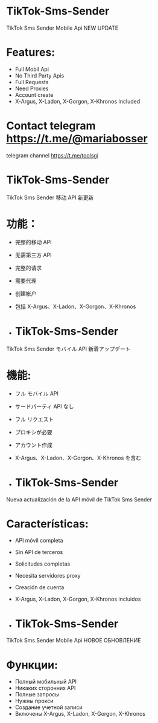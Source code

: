 # TikTok-Sms-Sender

TikTok Sms Sender Mobile Api NEW UPDATE
 
# Features:

- Full Mobil Api
- No Third Party Apis
- Full Requests
- Need Proxies
- Account create
- X-Argus, X-Ladon, X-Gorgon, X-Khronos Included
 
# Contact telegram https://t.me/@mariabosser

telegram channel https://t.me/toolsgi

# TikTok-Sms-Sender

TikTok Sms Sender 移动 API 新更新

# 功能：

- 完整的移动 API
- 无需第三方 API
- 完整的请求
- 需要代理
- 创建帐户
- 包括 X-Argus、X-Ladon、X-Gorgon、X-Khronos

- # TikTok-Sms-Sender

TikTok Sms Sender モバイル API 新着アップデート

# 機能:

- フル モバイル API
- サードパーティ API なし
- フル リクエスト
- プロキシが必要
- アカウント作成
- X-Argus、X-Ladon、X-Gorgon、X-Khronos を含む

- # TikTok-Sms-Sender

Nueva actualización de la API móvil de TikTok Sms Sender

# Características:

- API móvil completa
- Sin API de terceros
- Solicitudes completas
- Necesita servidores proxy
- Creación de cuenta
- X-Argus, X-Ladon, X-Gorgon, X-Khronos incluidos

- # TikTok-Sms-Sender

TikTok Sms Sender Mobile Api НОВОЕ ОБНОВЛЕНИЕ

# Функции:

- Полный мобильный API
- Никаких сторонних API
- Полные запросы
- Нужны прокси
- Создание учетной записи
- Включены X-Argus, X-Ladon, X-Gorgon, X-Khronos
